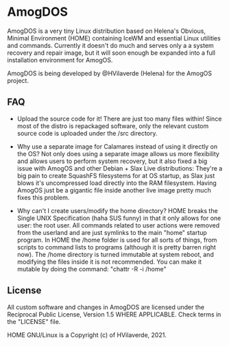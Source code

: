 # AmogDOS
AmogDOS is a very tiny Linux distribution based on Helena's Obvious, Minimal Environment (HOME) containing IceWM and essential Linux utilities and commands. Currently it doesn't do much and serves only a a system recovery and repair image, but it will soon enough be expanded into a full installation environment for AmogOS.

AmogDOS is being developed by @HVilaverde (Helena) for the AmogOS project.

## FAQ

- Upload the source code for it!
There are just too many files within! Since most of the distro is repackaged software, only the relevant custom source code is uploaded under the /src directory.

- Why use a separate image for Calamares instead of using it directly on the OS?
Not only does using a separate image allows us more flexibility and allows users to perform system recovery, but it also fixed a big issue with AmogOS and other Debian + Slax Live distributions: They're a big pain to create SquashFS filesystems for at OS startup, as Slax just blows it's uncompressed load directly into the RAM filesystem. Having AmogOS just be a gigantic file inside another live image pretty much fixes this problem.

- Why can't I create users/modify the home directory?
HOME breaks the Single UNIX Specification (haha SUS funny) in that it only allows for one user: the root user. All commands related to user actions were removed from the userland and are just symlinks to the main "home" startup program. In HOME the /home folder is used for all sorts of things, from scripts to command lists to programs (although it is pretty barren right now). The /home directory is turned immutable at system reboot, and modifying the files inside it is not recommended. You can make it mutable by doing the command: "chattr -R -i /home"

## License

All custom software and changes in AmogDOS are licensed under the Reciprocal Public License, Version 1.5 WHERE APPLICABLE. Check terms in the "LICENSE" file.

HOME GNU/Linux is a Copyright (c) of HVilaverde, 2021.
